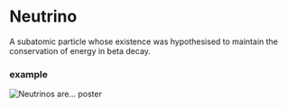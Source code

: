 # Neutrino
A subatomic particle whose existence was hypothesised to maintain the conservation of energy in beta decay.

### example 
![Neutrinos are... poster](https://neutrinos.fnal.gov/wp-content/uploads/2018/04/NeutrinoArePoster_Final_v2-web.jpg)